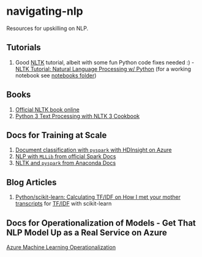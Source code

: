# navigating-nlp
Resources for upskilling on NLP.

## Tutorials

1.  Good [NLTK](http://www.nltk.org/) tutorial, albeit with some fun Python code fixes needed :) - [NLTK Tutorial:  Natural Language Processing w/ Python](https://pythonprogramming.net/tokenizing-words-sentences-nltk-tutorial/) (for a working notebook see [notebooks folder](notebooks))

## Books

1.  [Official NLTK book online](http://www.nltk.org/book/)
2.  [Python 3 Text Processing with NLTK 3 Cookbook](https://www.safaribooksonline.com/library/view/python-3-text/9781782167853/)

## Docs for Training at Scale

1.  [Document classification with `pyspark` with HDInsight on Azure](https://docs.microsoft.com/en-us/azure/hdinsight/hdinsight-apache-spark-ipython-notebook-machine-learning)
2.  [NLP with `MLLib` from official Spark Docs](https://spark.apache.org/docs/latest/mllib-feature-extraction.html)
3.  [NLTK and `pyspark` from Anaconda Docs](https://docs.continuum.io/anaconda-scale/howto/spark-nltk)

## Blog Articles

1.  [Python/scikit-learn: Calculating TF/IDF on How I met your mother transcripts](http://www.markhneedham.com/blog/2015/02/15/pythonscikit-learn-calculating-tfidf-on-how-i-met-your-mother-transcripts/) for [TF/IDF](https://en.wikipedia.org/wiki/Tf%E2%80%93idf) with scikit-learn

## Docs for Operationalization of Models - Get That NLP Model Up as a Real Service on Azure

[Azure Machine Learning Operationalization](https://github.com/Azure/Machine-Learning-Operationalization)

